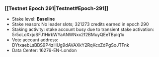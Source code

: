 ### [[Testnet Epoch 291|Testnet#Epoch-291]]
* Stake level: **Baseline**
* Stake reason: No leader slots; 321273 credits earned in epoch 290
* Staking activity: stake account busy due to transient stake activation: 5r5oLoXxjoSFJ1HirbWYaANWNxx2f2BMuyQEeTBpiq1x
* Vote account address: DYtxaebLsBBS9P4zHUg9dAVAXkY2RqKcxZdPgSoJTFnk
* Data Center: 16276-EN-London